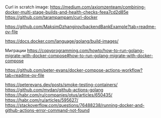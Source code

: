 Curl in scratch image:
https://medium.com/axiomzenteam/combining-docker-multi-stage-builds-and-health-checks-feea7cd2d85e
https://github.com/tarampampam/curl-docker

https://github.com/MaksimDzhangirov/backendBankExample?tab=readme-ov-file

https://docs.docker.com/language/golang/build-images/

Миграции
https://copyprogramming.com/howto/how-to-run-golang-migrate-with-docker-compose#how-to-run-golang-migrate-with-docker-compose

https://github.com/peter-evans/docker-compose-actions-workflow?tab=readme-ov-file

https://peterevans.dev/posts/smoke-testing-containers/
https://github.com/mvdan/github-actions-golang
https://habr.com/ru/companies/otus/articles/650435/
https://habr.com/ru/articles/595627/
https://stackoverflow.com/questions/76488238/running-docker-and-github-actions-error-command-not-found